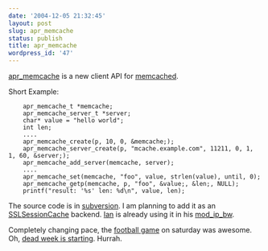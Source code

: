 ```yaml
---
date: '2004-12-05 21:32:45'
layout: post
slug: apr_memcache
status: publish
title: apr_memcache
wordpress_id: '47'
---
```


[apr_memcache](http://www.apache.org/~pquerna/mc/) is a new client API for [memcached](http://www.danga.com/memcached/).  

Short Example:

    
    
        apr_memcache_t *memcache;
        apr_memcache_server_t *server;
        char* value = "hello world";
        int len;
        ....
        apr_memcache_create(p, 10, 0, &memcache;);
        apr_memcache_server_create(p, "mcache.example.com", 11211, 0, 1, 1, 60, &server;);
        apr_memcache_add_server(memcache, server);
        ....
        apr_memcache_set(memcache, "foo", value, strlen(value), until, 0);
        apr_memcache_getp(memcache, p, "foo", &value;, &len;, NULL);
        printf("result: '%s' len: %d\n", value, len);
    

  

The source code is in [subversion](http://svn.northnitch.com/apr_memcache/trunk/).  I am planning to add it as an [SSLSessionCache](http://httpd.apache.org/docs-2.0/mod/mod_ssl.html#sslsessioncache) backend. [Ian](http://feh.holsman.net/) is already using it in his [mod_ip_bw](http://svn.webperf.org/mod_ip_bw/).  
  

Completely changing pace, the [football game](http://www.carroll.edu/athletics/newsitemview.php?id=1028) on saturday was awesome.  Oh, [dead week is starting](http://www.technicianonline.com/story.php?id=010679). Hurrah.
